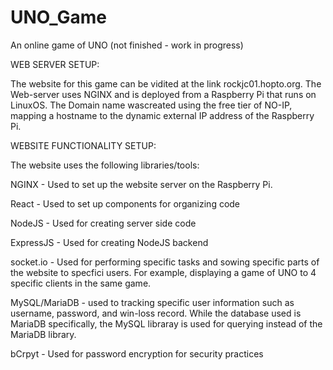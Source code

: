 # UNO_Game
An online game of UNO (not finished - work in progress)

WEB SERVER SETUP:

The website for this game can be vidited at the link rockjc01.hopto.org. The Web-server uses NGINX and is deployed from a Raspberry Pi that runs on LinuxOS. The Domain name wascreated using the free tier of NO-IP, mapping a hostname to the dynamic external IP address of the Raspberry Pi. 

WEBSITE FUNCTIONALITY SETUP: 

The website uses the following libraries/tools:

NGINX - Used to set up the website server on the Raspberry Pi.

React - Used to set up components for organizing code

NodeJS - Used for creating server side code

ExpressJS - Used for creating NodeJS backend

socket.io - Used for performing specific tasks and sowing specific parts of the website to specfici users. For example, displaying a game of UNO to 4 specific clients in the same game. 

MySQL/MariaDB - used to tracking specific user information such as username, password, and win-loss record. While the database used is MariaDB specifically, the MySQL libraray is used for querying instead of the MariaDB library.

bCrpyt - Used for password encryption for security practices
